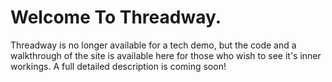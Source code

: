 # Welcome To Threadway.

Threadway is no longer available for a tech demo, but the code and a walkthrough of the site is available here for those who wish to see it's inner workings. A full detailed description is coming soon!
